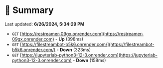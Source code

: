 # 📖 Summary
Last updated: **6/26/2024, 5:34:29 PM**

- `GET` [https://restreamer-09gx.onrender.com](https://restreamer-09gx.onrender.com) - **Up** (398ms)
- `GET` [https://filestreambot-b5k6.onrender.com/](https://filestreambot-b5k6.onrender.com/) - **Down** (323ms)
- `GET` [https://jupyterlab-python3-12-3.onrender.com](https://jupyterlab-python3-12-3.onrender.com) - **Down** (158ms)
